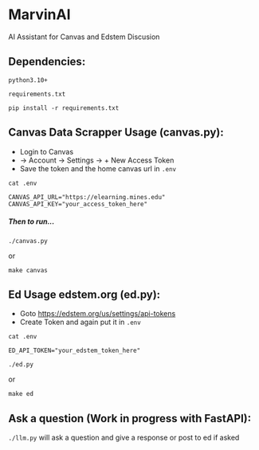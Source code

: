 # MarvinAI
AI Assistant for Canvas and Edstem Discusion

## Dependencies:
`python3.10+`

`requirements.txt`

`pip install -r requirements.txt` 

## Canvas Data Scrapper Usage (canvas.py):
- Login to Canvas
- -> Account -> Settings -> + New Access Token
- Save the token and the home canvas url in `.env`

`cat .env`

```
CANVAS_API_URL="https://elearning.mines.edu"
CANVAS_API_KEY="your_access_token_here"
```

##### Then to run...

`./canvas.py`
 
 or

 `make canvas`

## Ed Usage edstem.org (ed.py):
- Goto https://edstem.org/us/settings/api-tokens
- Create Token and again put it in `.env`

`cat .env`

```
ED_API_TOKEN="your_edstem_token_here"
```

`./ed.py`

or 

`make ed`


## Ask a question (Work in progress with FastAPI):
`./llm.py` 
will ask a question and give a response or post to ed if asked
